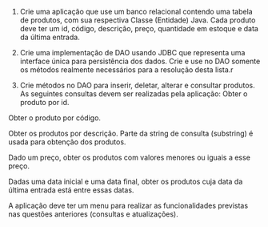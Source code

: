 1. Crie uma aplicação que use um banco relacional contendo uma tabela de produtos, com sua respectiva Classe (Entidade) Java. Cada produto deve ter um id, código, descrição, preço, quantidade em estoque e data da última entrada. 

2. Crie uma implementação de DAO usando JDBC que representa uma interface única para persistência dos dados. Crie e use no DAO somente os métodos realmente necessários para a resolução desta lista.r
3. Crie métodos no DAO para inserir, deletar, alterar e consultar produtos. As seguintes consultas devem ser realizadas pela aplicação:
Obter o produto por id.

Obter o produto por código.

Obter os produtos por descrição. Parte da string de consulta (substring) é usada para obtenção dos produtos.

Dado um preço, obter os produtos com valores menores ou iguais a esse preço.

Dadas uma data inicial e uma data final, obter os produtos cuja data da última entrada está entre essas datas. 

A aplicação deve ter um menu para realizar as funcionalidades previstas nas questões anteriores (consultas e atualizações).
